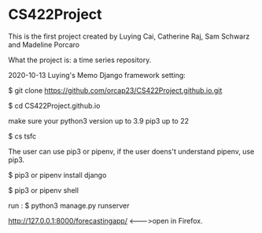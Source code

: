 # CS422Project

This is the first project created by Luying Cai, Catherine Raj, Sam Schwarz and Madeline Porcaro

What the project is: a time series repository.

2020-10-13 Luying's Memo
Django framework setting:

$ git clone https://github.com/orcap23/CS422Project.github.io.git

$ cd CS422Project.github.io

make sure your python3 version up to 3.9 pip3 up to 22

$ cs tsfc

The user can use pip3 or pipenv, if the user doens't understand pipenv, use pip3.

$ pip3 or pipenv install django

$ pip3 or pipenv shell

run :
$ python3 manage.py runserver

http://127.0.0.1:8000/forecastingapp/ <--->open in Firefox.
